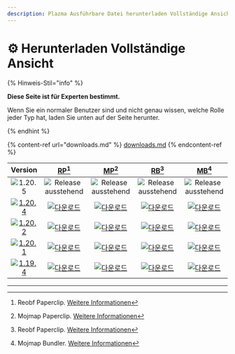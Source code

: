 ```yaml
---
description: Plazma Ausführbare Datei herunterladen Vollständige Ansicht
---
```


# ⚙️ Herunterladen Vollständige Ansicht

{% Hinweis-Stil="info" %}

**Diese Seite ist für Experten bestimmt.**

Wenn Sie ein normaler Benutzer sind und nicht genau wissen, welche Rolle jeder Typ hat, laden Sie unten auf der Seite herunter.

{% endhint %}

{% content-ref url="downloads.md" %}
[downloads.md](downloads.md)
{% endcontent-ref %}

[wtr]: https://badge.plazmamc.org/0/릴리스%20대기중

|                                      Version                                      |                          [RP](#user-content-fn-1)[^1]                          |                          [MP](#user-content-fn-2)[^2]                          |                          [RB](#user-content-fn-3)[^3]                          |                          [MB](#user-content-fn-4)[^4]                          |
| :-------------------------------------------------------------------------------: | :----------------------------------------------------------------------------: | :----------------------------------------------------------------------------: | :----------------------------------------------------------------------------: | :----------------------------------------------------------------------------: |
|                   ![1.20.5](https://badge.plazmamc.org/0/1.20.5)                  |                           ![Release ausstehend][wtr]                           |                           ![Release ausstehend][wtr]                           |                           ![Release ausstehend][wtr]                           |                           ![Release ausstehend][wtr]                           |
| [![1.20.4](https://badge.plazmamc.org/2/1.20.4)](https://git.plazmamc.org/1.20.4) | [![다운로드](https://badge.plazmamc.org/1/다운로드)](https://dl.plazmamc.org/1.20.4/0) | [![다운로드](https://badge.plazmamc.org/1/다운로드)](https://dl.plazmamc.org/1.20.4/1) | [![다운로드](https://badge.plazmamc.org/1/다운로드)](https://dl.plazmamc.org/1.20.4/2) | [![다운로드](https://badge.plazmamc.org/1/다운로드)](https://dl.plazmamc.org/1.20.4/3) |
| [![1.20.2](https://badge.plazmamc.org/6/1.20.2)](https://git.plazmamc.org/1.20.2) | [![다운로드](https://badge.plazmamc.org/1/다운로드)](https://dl.plazmamc.org/1.20.2/0) | [![다운로드](https://badge.plazmamc.org/1/다운로드)](https://dl.plazmamc.org/1.20.2/1) | [![다운로드](https://badge.plazmamc.org/1/다운로드)](https://dl.plazmamc.org/1.20.2/2) | [![다운로드](https://badge.plazmamc.org/1/다운로드)](https://dl.plazmamc.org/1.20.2/3) |
| [![1.20.1](https://badge.plazmamc.org/4/1.20.1)](https://git.plazmamc.org/1.20.1) | [![다운로드](https://badge.plazmamc.org/1/다운로드)](https://dl.plazmamc.org/1.20.1/0) | [![다운로드](https://badge.plazmamc.org/1/다운로드)](https://dl.plazmamc.org/1.20.1/1) | [![다운로드](https://badge.plazmamc.org/1/다운로드)](https://dl.plazmamc.org/1.20.1/2) | [![다운로드](https://badge.plazmamc.org/1/다운로드)](https://dl.plazmamc.org/1.20.1/3) |
| [![1.19.4](https://badge.plazmamc.org/4/1.19.4)](https://git.plazmamc.org/1.19.4) | [![다운로드](https://badge.plazmamc.org/1/다운로드)](https://dl.plazmamc.org/1.19.4/0) | [![다운로드](https://badge.plazmamc.org/1/다운로드)](https://dl.plazmamc.org/1.19.4/1) | [![다운로드](https://badge.plazmamc.org/1/다운로드)](https://dl.plazmamc.org/1.19.4/2) | [![다운로드](https://badge.plazmamc.org/1/다운로드)](https://dl.plazmamc.org/1.19.4/3) |

***

[^1]: Reobf Paperclip. [Weitere Informationen](../administration/getting-started#id-2)

[^2]: Mojmap Paperclip. [Weitere Informationen](../administration/getting-started#id-2)

[^3]: Reobf Paperclip. [Weitere Informationen](../administration/getting-started#id-2)

[^4]: Mojmap Bundler. [Weitere Informationen](../administration/getting-started#id-2)
